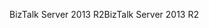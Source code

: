 <span data-ttu-id="59432-101">BizTalk Server 2013 R2</span><span class="sxs-lookup"><span data-stu-id="59432-101">BizTalk Server 2013 R2</span></span>